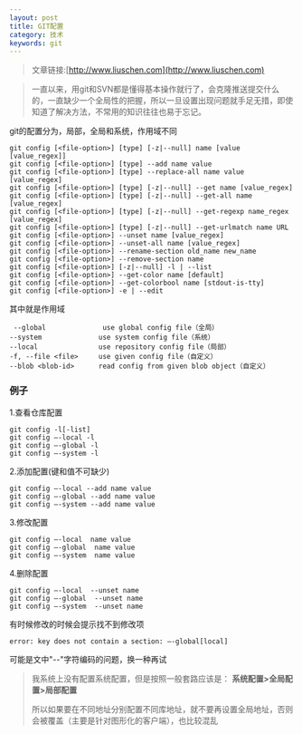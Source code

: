 ```yaml
---
layout: post
title: GIT配置
category: 技术
keywords: git
---
```


>文章链接:[http://www.liuschen.com](http://www.liuschen.com)


>一直以来，用git和SVN都是懂得基本操作就行了，会克隆推送提交什么的，一直缺少一个全局性的把握，所以一旦设置出现问题就手足无措，即使知道了解决方法，不常用的知识往往也易于忘记。

git的配置分为，局部，全局和系统，作用域不同

	git config [<file-option>] [type] [-z|--null] name [value [value_regex]]
	git config [<file-option>] [type] --add name value
	git config [<file-option>] [type] --replace-all name value [value_regex]
	git config [<file-option>] [type] [-z|--null] --get name [value_regex]
	git config [<file-option>] [type] [-z|--null] --get-all name [value_regex]
	git config [<file-option>] [type] [-z|--null] --get-regexp name_regex [value_regex]
	git config [<file-option>] [type] [-z|--null] --get-urlmatch name URL
	git config [<file-option>] --unset name [value_regex]
	git config [<file-option>] --unset-all name [value_regex]
	git config [<file-option>] --rename-section old_name new_name
	git config [<file-option>] --remove-section name
	git config [<file-option>] [-z|--null] -l | --list
	git config [<file-option>] --get-color name [default]
	git config [<file-option>] --get-colorbool name [stdout-is-tty]
	git config [<file-option>] -e | --edit

其中<file-option>就是作用域

	 --global              use global config file（全局）
    --system              use system config file（系统）
    --local               use repository config file（局部）
    -f, --file <file>     use given config file（自定义）
    --blob <blob-id>      read config from given blob object（自定义）

### 例子

1.查看仓库配置
	
	git config -l[-list]
	git config –-local -l
	git config –-global -l
	git config –-system -l

2.添加配置(键和值不可缺少)

	git config –-local --add name value
	git config –-global --add name value
	git config –-system --add name value

3.修改配置
	
	git config –-local  name value
	git config –-global  name value
	git config –-system  name value

4.删除配置

	git config –-local  --unset name
	git config –-global  --unset name
	git config –-system  --unset name

有时候修改的时候会提示找不到修改项
	
	error: key does not contain a section: –-global[local]

可能是文中"--"字符编码的问题，换一种再试

>我系统上没有配置系统配置，但是按照一般套路应该是：
>**系统配置>全局配置>局部配置**
>
>所以如果要在不同地址分别配置不同库地址，就不要再设置全局地址，否则会被覆盖（主要是针对图形化的客户端），也比较混乱

